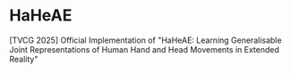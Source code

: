 # HaHeAE
[TVCG 2025] Official Implementation of "HaHeAE: Learning Generalisable Joint Representations of Human Hand and Head Movements in Extended Reality"
